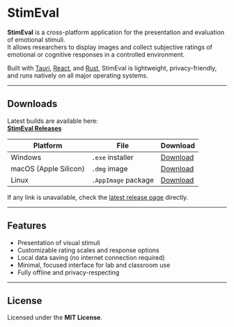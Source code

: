 # StimEval

**StimEval** is a cross-platform application for the presentation and evaluation of emotional stimuli.  
It allows researchers to display images and collect subjective ratings of emotional or cognitive responses in a controlled environment.

Built with [Tauri](https://tauri.app), [React](https://react.dev), and [Rust](https://www.rust-lang.org/), StimEval is lightweight, privacy-friendly, and runs natively on all major operating systems.

---

## Downloads

Latest builds are available here:  
**[StimEval Releases](https://github.com/dinosoldic/StimEval/releases/latest)**

| Platform | File | Download |
|-----------|------|-----------|
| Windows | `.exe` installer | [Download](https://github.com/dinosoldic/StimEval/releases/download/v1.0.0/StimEval_1.0.0_x64-setup_windows.exe) |
| macOS (Apple Silicon) | `.dmg` image | [Download](https://github.com/dinosoldic/StimEval/releases/download/v1.0.0/StimEval_1.0.0_aarch64_darwin.dmg) |
| Linux | `.AppImage` package | [Download](https://github.com/dinosoldic/StimEval/releases/download/v1.0.0/StimEval_1.0.0_amd64_linux.AppImage) |

If any link is unavailable, check the [latest release page](https://github.com/dinosoldic/StimEval/releases/latest) directly.

---

## Features

- Presentation of visual stimuli  
- Customizable rating scales and response options  
- Local data saving (no internet connection required)  
- Minimal, focused interface for lab and classroom use  
- Fully offline and privacy-respecting  

---

## License

Licensed under the **MIT License**.
